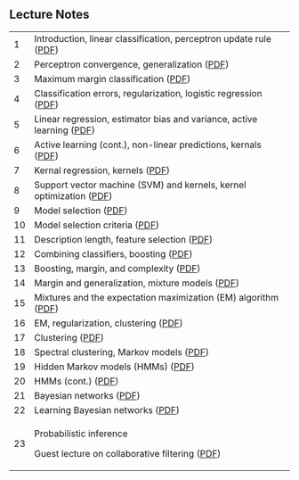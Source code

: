 <h2> Lecture Notes </h2>

<table class="tablewidth75" summary="See table caption for summary.">
<tbody>
<tr class="row">
<td>1</td>
<td>Introduction, linear classification, perceptron update rule (<a href="lec1.pdf" data-smd-id="s106">PDF</a>)</td>
</tr>
<tr class="alt-row">
<td>2</td>
<td>Perceptron convergence, generalization (<a href="lec2.pdf" data-smd-id="s107">PDF</a>)</td>
</tr>
<tr class="row">
<td>3</td>
<td>Maximum margin classification (<a href="lec3.pdf" data-smd-id="s108">PDF</a>)</td>
</tr>
<tr class="alt-row">
<td>4</td>
<td>Classification errors, regularization, logistic regression (<a href="lec4.pdf" data-smd-id="s109">PDF</a>)</td>
</tr>
<tr class="row">
<td>5</td>
<td>Linear regression, estimator bias and variance, active learning (<a href="lec5.pdf" data-smd-id="s110">PDF</a>)</td>
</tr>
<tr class="alt-row">
<td>6</td>
<td>Active learning (cont.), non-linear predictions, kernals (<a href="lec6.pdf" data-smd-id="s111">PDF</a>)</td>
</tr>
<tr class="row">
<td>7</td>
<td>Kernal regression, kernels (<a href="lec7.pdf" data-smd-id="s112">PDF</a>)</td>
</tr>
<tr class="alt-row">
<td>8</td>
<td>Support vector machine (SVM) and kernels, kernel optimization (<a href="lec8.pdf" data-smd-id="s113">PDF</a>)</td>
</tr>
<tr class="row">
<td>9</td>
<td>Model selection (<a href="lec9.pdf" data-smd-id="s114">PDF</a>)</td>
</tr>
<tr class="alt-row">
<td>10</td>
<td>Model selection criteria (<a href="lec10.pdf" data-smd-id="s115">PDF</a>)</td>
</tr>
<tr class="row">
<td>11</td>
<td>Description length, feature selection (<a href="lec11.pdf" data-smd-id="s116">PDF</a>)</td>
</tr>
<tr class="alt-row">
<td>12</td>
<td>Combining classifiers, boosting (<a href="lec12.pdf" data-smd-id="s117">PDF</a>)</td>
</tr>
<tr class="row">
<td>13</td>
<td>Boosting, margin, and complexity (<a href="lec13.pdf" data-smd-id="s118">PDF</a>)</td>
</tr>
<tr class="alt-row">
<td>14</td>
<td>Margin and generalization, mixture models (<a href="lec14.pdf" data-smd-id="s119">PDF</a>)</td>
</tr>
<tr class="row">
<td>15</td>
<td>Mixtures and the expectation maximization (EM) algorithm (<a href="lec15.pdf" data-smd-id="s120">PDF</a>)</td>
</tr>
<tr class="alt-row">
<td>16</td>
<td>EM, regularization, clustering (<a href="lec16.pdf" data-smd-id="s121">PDF</a>)</td>
</tr>
<tr class="row">
<td>17</td>
<td>Clustering (<a href="lec17.pdf" data-smd-id="s122">PDF</a>)</td>
</tr>
<tr class="alt-row">
<td>18</td>
<td>Spectral clustering, Markov models (<a href="lec18.pdf" data-smd-id="s123">PDF</a>)</td>
</tr>
<tr class="row">
<td>19</td>
<td>Hidden Markov models (HMMs) (<a href="lec19.pdf" data-smd-id="s124">PDF</a>)</td>
</tr>
<tr class="alt-row">
<td>20</td>
<td>HMMs (cont.) (<a href="lec20.pdf" data-smd-id="s125">PDF</a>)</td>
</tr>
<tr class="row">
<td>21</td>
<td>Bayesian networks (<a href="lec21.pdf" data-smd-id="s126">PDF</a>)</td>
</tr>
<tr class="alt-row">
<td>22</td>
<td>Learning Bayesian networks (<a href="lec22.pdf" data-smd-id="s127">PDF</a>)</td>
</tr>
<tr class="row">
<td>23</td>
<td>
<p>Probabilistic inference</p>
<p>Guest lecture on collaborative filtering (<a href="lec23.pdf" data-smd-id="s128">PDF</a>)</p>
</td>
</tr>
</tbody>
</table>
